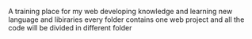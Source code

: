 A training place for my web developing knowledge and learning new language and libiraries
every folder contains one web project and all the code will be divided in different folder